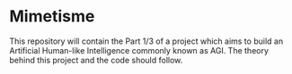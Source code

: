 # Mimetisme

This repository will contain the Part 1/3 of a project which aims to build an Artificial Human-like Intelligence commonly known as AGI.
The theory behind this project and the code should follow.
